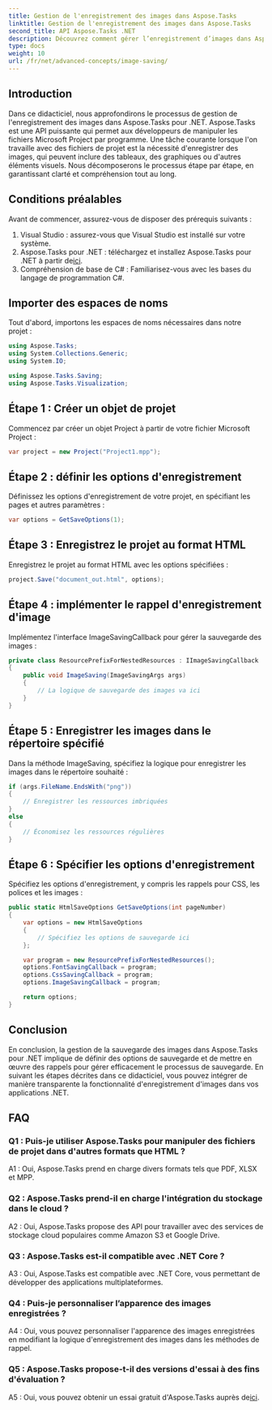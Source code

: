 ```yaml
---
title: Gestion de l'enregistrement des images dans Aspose.Tasks
linktitle: Gestion de l'enregistrement des images dans Aspose.Tasks
second_title: API Aspose.Tasks .NET
description: Découvrez comment gérer l’enregistrement d’images dans Aspose.Tasks pour .NET à l’aide de directives étape par étape. Intégrez de manière transparente la fonctionnalité d’enregistrement d’images dans vos applications .NET.
type: docs
weight: 10
url: /fr/net/advanced-concepts/image-saving/
---
```

## Introduction

Dans ce didacticiel, nous approfondirons le processus de gestion de l'enregistrement des images dans Aspose.Tasks pour .NET. Aspose.Tasks est une API puissante qui permet aux développeurs de manipuler les fichiers Microsoft Project par programme. Une tâche courante lorsque l'on travaille avec des fichiers de projet est la nécessité d'enregistrer des images, qui peuvent inclure des tableaux, des graphiques ou d'autres éléments visuels. Nous décomposerons le processus étape par étape, en garantissant clarté et compréhension tout au long.

## Conditions préalables

Avant de commencer, assurez-vous de disposer des prérequis suivants :

1. Visual Studio : assurez-vous que Visual Studio est installé sur votre système.
2.  Aspose.Tasks pour .NET : téléchargez et installez Aspose.Tasks pour .NET à partir de[ici](https://releases.aspose.com/tasks/net/).
3. Compréhension de base de C# : Familiarisez-vous avec les bases du langage de programmation C#.

## Importer des espaces de noms

Tout d'abord, importons les espaces de noms nécessaires dans notre projet :

```csharp
using Aspose.Tasks;
using System.Collections.Generic;
using System.IO;

using Aspose.Tasks.Saving;
using Aspose.Tasks.Visualization;
```

## Étape 1 : Créer un objet de projet

Commencez par créer un objet Project à partir de votre fichier Microsoft Project :

```csharp
var project = new Project("Project1.mpp");
```

## Étape 2 : définir les options d'enregistrement

Définissez les options d'enregistrement de votre projet, en spécifiant les pages et autres paramètres :

```csharp
var options = GetSaveOptions(1);
```

## Étape 3 : Enregistrez le projet au format HTML

Enregistrez le projet au format HTML avec les options spécifiées :

```csharp
project.Save("document_out.html", options);
```

## Étape 4 : implémenter le rappel d'enregistrement d'image

Implémentez l'interface ImageSavingCallback pour gérer la sauvegarde des images :

```csharp
private class ResourcePrefixForNestedResources : IImageSavingCallback
{
    public void ImageSaving(ImageSavingArgs args)
    {
        // La logique de sauvegarde des images va ici
    }
}
```

## Étape 5 : Enregistrer les images dans le répertoire spécifié

Dans la méthode ImageSaving, spécifiez la logique pour enregistrer les images dans le répertoire souhaité :

```csharp
if (args.FileName.EndsWith("png"))
{
    // Enregistrer les ressources imbriquées
}
else
{
    // Économisez les ressources régulières
}
```

## Étape 6 : Spécifier les options d'enregistrement

Spécifiez les options d'enregistrement, y compris les rappels pour CSS, les polices et les images :

```csharp
public static HtmlSaveOptions GetSaveOptions(int pageNumber)
{
    var options = new HtmlSaveOptions
    {
        // Spécifiez les options de sauvegarde ici
    };

    var program = new ResourcePrefixForNestedResources();
    options.FontSavingCallback = program;
    options.CssSavingCallback = program;
    options.ImageSavingCallback = program;

    return options;
}
```

## Conclusion

En conclusion, la gestion de la sauvegarde des images dans Aspose.Tasks pour .NET implique de définir des options de sauvegarde et de mettre en œuvre des rappels pour gérer efficacement le processus de sauvegarde. En suivant les étapes décrites dans ce didacticiel, vous pouvez intégrer de manière transparente la fonctionnalité d'enregistrement d'images dans vos applications .NET.

## FAQ

### Q1 : Puis-je utiliser Aspose.Tasks pour manipuler des fichiers de projet dans d'autres formats que HTML ?

A1 : Oui, Aspose.Tasks prend en charge divers formats tels que PDF, XLSX et MPP.

### Q2 : Aspose.Tasks prend-il en charge l'intégration du stockage dans le cloud ?

A2 : Oui, Aspose.Tasks propose des API pour travailler avec des services de stockage cloud populaires comme Amazon S3 et Google Drive.

### Q3 : Aspose.Tasks est-il compatible avec .NET Core ?

A3 : Oui, Aspose.Tasks est compatible avec .NET Core, vous permettant de développer des applications multiplateformes.

### Q4 : Puis-je personnaliser l’apparence des images enregistrées ?

A4 : Oui, vous pouvez personnaliser l'apparence des images enregistrées en modifiant la logique d'enregistrement des images dans les méthodes de rappel.

### Q5 : Aspose.Tasks propose-t-il des versions d'essai à des fins d'évaluation ?

 A5 : Oui, vous pouvez obtenir un essai gratuit d'Aspose.Tasks auprès de[ici](https://releases.aspose.com/).